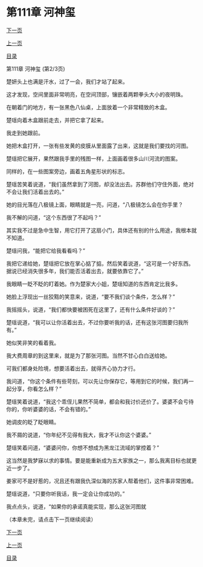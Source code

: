 <h1>第111章   河神玺</h1>
            <div><p><a href="./0332_%E7%AC%AC111%E7%AB%A0_%E6%B2%B3%E7%A5%9E%E7%8E%BA.md">下一页</a></p><p><a href="./0330_%E7%AC%AC111%E7%AB%A0_%E6%B2%B3%E7%A5%9E%E7%8E%BA.md">上一页</a></p><p><a href="../">目录</a></p></div>
            <div><p>第111章   河神玺 (第2/3页)</p><p>楚妍头上也满是汗水，过了一会，我们才站了起来。</p><p>这才发现，空间里面非常明亮，在空间顶部，镶嵌着两颗拳头大小的夜明珠。</p><p>在朝着门的地方，有一张黑色八仙桌，上面放着一个非常精致的木盒。</p><p>楚瑶向着木盒跟前走去，并把它拿了起来。</p><p>我走到她跟前。</p><p>她把木盒打开，一张有些发黄的皮膜从里面露了出来，这就是我们要找的河图。</p><p>楚瑶把它展开，果然跟我手里的残图一样，上面画着很多山川河流的图案。</p><p>同样的，在一些图案旁边，画着五角星形状的标志。</p><p>楚瑶苦笑着说道，“我们虽然拿到了河图，却没法出去。苏群他们守住外面，绝对不会让我们活着出去的。”</p><p>她的目光落在八极镜上面，眼睛就是一亮，问道，“八极镜怎么会在你手里？</p><p>我不解的问道，“这个东西很了不起吗？”</p><p>其实我不过是急中生智，用它打开了这扇小门，具体还有别的什么用途，我根本就不知道。</p><p>楚瑶问我，“能把它给我看看吗？”</p><p>我把它递给她，楚瑶把它放在掌心掂了掂，然后笑着说道，“这可是一个好东西。据说已经消失很多年，我们能否活着出去，就要依靠它了。”</p><p>我眼睛一眨不眨的盯着她。作为楚家大小姐，楚瑶知道的东西肯定比我多。</p><p>她脸上浮现出一丝狡黠的笑意来，说道，“要不我们谈个条件，怎么样？”</p><p>我摇摇头，说道，“我们都快要被困死在这里了，还有什么条件好谈的？”</p><p>楚瑶说道，“我可以让你活着出去，不过你要听我的话，还有这张河图要归我所有。”</p><p>她似笑非笑的看着我。</p><p>我大费周章的到这里来，就是为了那张河图。当然不甘心白白送给她。</p><p>可我们都身处险境，想要活着出去，就得齐心协力才行。</p><p>我问道，“你这个条件有些苛刻，可以先让你保存它，等用到它的时候，我们再一起分享，你看怎么样？”</p><p>楚瑶笑着说道，“我这个乖侄儿果然不简单，都会和我讨价还价了。婆婆不会亏待你的，你听婆婆的话，不会有错的。”</p><p>她调皮的眨了眨眼睛。</p><p>我不屑的说道，“你年纪不见得有我大，我才不认你这个婆婆。”</p><p>楚瑶笑着问道，“婆婆问你，你想不想成为黑龙江流域的掌控着？”</p><p>这当然是我梦寐以求的事情。要是能重新成为五大家族之一，那么我离目标也就更近一步了。</p><p>姜家可不是好惹的，况且还有跟我仇深似海的苏家人帮着他们，这件事非常困难。</p><p>楚瑶说道，“只要你听我话，我一定会让你成功的。”</p><p>我点点头，说道，“如果你的承诺真能实现，那么这张河图就</p><p>（本章未完，请点击下一页继续阅读）</p></div>
            <div><p><a href="./0332_%E7%AC%AC111%E7%AB%A0_%E6%B2%B3%E7%A5%9E%E7%8E%BA.md">下一页</a></p><p><a href="./0330_%E7%AC%AC111%E7%AB%A0_%E6%B2%B3%E7%A5%9E%E7%8E%BA.md">上一页</a></p><p><a href="../">目录</a></p></div>